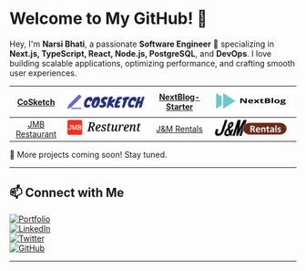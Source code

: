 # Welcome to My GitHub! 👋

Hey, I'm **Narsi Bhati**, a passionate **Software Engineer** 🚀 specializing in **Next.js, TypeScript, React, Node.js, PostgreSQL**, and **DevOps**. I love building scalable applications, optimizing performance, and crafting smooth user experiences.

|    [CoSketch][1]    | [![CoSketch][2]][1] | [NextBlog-Starter][3] |  [![NextBlog][4]][3]   |
| :-----------------: | :-----------------: | :-------------------: | :--------------------: |
| [JMB Restaurant][5] |   [![JMB][6]][5]    |   [J&M Rentals][7]    | [![J&M Rentals][8]][7] |

🚀 More projects coming soon! Stay tuned.

---

## 📫 Connect with Me

[![Portfolio](https://img.shields.io/badge/-Portfolio-000?style=for-the-badge&logo=vercel&logoColor=white)][9]  
[![LinkedIn](https://img.shields.io/badge/-LinkedIn-0077B5?style=for-the-badge&logo=linkedin&logoColor=white)][10]  
[![Twitter](https://img.shields.io/badge/-Twitter-1DA1F2?style=for-the-badge&logo=twitter&logoColor=white)][11]  
[![GitHub](https://img.shields.io/badge/-GitHub-181717?style=for-the-badge&logo=github&logoColor=white)][12]

---

[1]: https://github.com/NarsiBhati-Dev/cosketch
[2]: https://raw.githubusercontent.com/NarsiBhati-Dev/NarsiBhati-Dev/master/assets/cosketch.png
[3]: https://github.com/NarsiBhati-Dev/nextblog-starter
[4]: https://raw.githubusercontent.com/NarsiBhati-Dev/NarsiBhati-Dev/master/assets/nextblog.png
[5]: https://github.com/NarsiBhati-Dev/jmb_restaurant
[6]: https://raw.githubusercontent.com/NarsiBhati-Dev/NarsiBhati-Dev/master/assets/jmb-logo.png
[7]: https://github.com/NarsiBhati-Dev/jm_rentals_ltd
[8]: https://raw.githubusercontent.com/NarsiBhati-Dev/NarsiBhati-Dev/master/assets/Jm-rentals.png
[9]: https://your-portfolio-link.com
[10]: https://www.linkedin.com/in/narsi-bhati-b43459224/
[11]: https://x.com/NarsiBhati31
[12]: https://github.com/NarsiBhati-Dev

